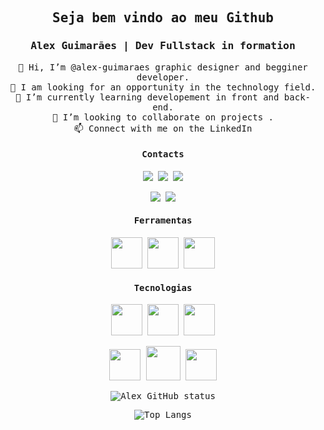 <samp align='center'>

## Seja bem vindo ao meu Github
### Alex Guimarães | Dev Fullstack in formation

 👋 Hi, I’m @alex-guimaraes graphic designer and begginer developer. <br>
 👀 I am looking for an opportunity in the technology field.<br>
 🌱 I’m currently learning developement in front and back-end.<br>
 💞️ I’m looking to collaborate on projects .<br>
 📫 Connect with me on the LinkedIn<br>

#### Contacts


<div>
<a href="https://www.linkedin.com/in/alexguimaraes91" target="_blank"><img loading="lazy" src="https://img.shields.io/badge/-LinkedIn-%230077B5?style=for-the-badge&logo=linkedin&logoColor=white" target="_blank"></a>  
<a href="https://instagram.com/alex.gmrs" target="_blank"><img loading="lazy" src="https://img.shields.io/badge/-Instagram-%23E4405F?style=for-the-badge&logo=instagram&logoColor=white" target="_blank"></a>
<a href="https://www.youtube.com/alexz91" target="_blank"><img loading="lazy" src="https://img.shields.io/badge/YouTube-FF0000?style=for-the-badge&logo=youtube&logoColor=white" target="_blank"></a>
 
<a href="https://www.twitch.tv/seu-usuário-aqui" target="_blank"><img loading="lazy" src="https://img.shields.io/badge/Twitch-9146FF?style=for-the-badge&logo=twitch&logoColor=white" target="_blank"></a>
<a href = "mailto:alexguimaraes091@gmail.com"><img loading="lazy" src="https://img.shields.io/badge/Gmail-D14836?style=for-the-badge&logo=gmail&logoColor=white" target="_blank"></a>
 </div>


#### Ferramentas
<img src="https://devicon-website.vercel.app/api/vscode/original.svg" width=50px></img>
<img src="https://devicon-website.vercel.app/api/git/original.svg" width=50px></img>
<img src="https://devicon-website.vercel.app/api/intellij/original.svg" width=50px></img>


#### Tecnologias
<img src="https://devicon-website.vercel.app/api/html5/original.svg" width=50px ></img>
<img src="https://devicon-website.vercel.app/api/css3/original.svg" width=50px></img>
<img src="https://devicon-website.vercel.app/api/javascript/original.svg" width=50px></img>

<img src="https://devicon-website.vercel.app/api/csharp/original.svg" width=50px></img>
<img src="https://devicon-website.vercel.app/api/dot-net/original.svg" width=55px></img>
<img src="https://devicon-website.vercel.app/api/c/original.svg" width=50px></img>

![Alex GitHub status](https://github-readme-stats.vercel.app/api?username=Alex-guimaraes&show_icons=true&theme=highcontrast&layout=compact) 

![Top Langs](https://github-readme-stats.vercel.app/api/top-langs/?username=alex-guimaraes&layout=compact&theme=highcontrast)

</samp>
<!---
alex-guimaraes/alex-guimaraes is a ✨ special ✨ repository because its `README.md` (this file) appears on your GitHub profile.
You can click the Preview link to take a look at your changes.
--->
